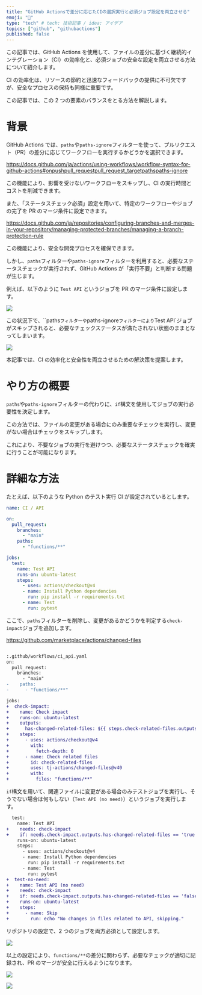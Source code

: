 ```yaml
---
title: "GitHub Actionsで差分に応じたCIの選択実行と必須ジョブ設定を両立させる"
emoji: "🎯"
type: "tech" # tech: 技術記事 / idea: アイデア
topics: ["github", "githubactions"]
published: false
---
```


この記事では、GitHub Actions を使用して、ファイルの差分に基づく継続的インテグレーション（CI）の効率化と、必須ジョブの安全な設定を両立させる方法について紹介します。

CI の効率化は、リソースの節約と迅速なフィードバックの提供に不可欠ですが、安全なプロセスの保持も同様に重要です。

この記事では、この 2 つの要素のバランスをとる方法を解説します。

# 背景

GitHub Actions では、`paths`や`paths-ignore`フィルターを使って、プルリクエスト（PR）の差分に応じてワークフローを実行するかどうかを選択できます。

https://docs.github.com/ja/actions/using-workflows/workflow-syntax-for-github-actions#onpushpull_requestpull_request_targetpathspaths-ignore

この機能により、影響を受けないワークフローをスキップし、CI の実行時間とコストを削減できます。

また、「ステータスチェック必須」設定を用いて、特定のワークフローやジョブの完了を PR のマージ条件に設定できます。

https://docs.github.com/ja/repositories/configuring-branches-and-merges-in-your-repository/managing-protected-branches/managing-a-branch-protection-rule

この機能により、安全な開発プロセスを確保できます。

しかし、`paths`フィルターや`paths-ignore`フィルターを利用すると、必要なステータスチェックが実行されず、GitHub Actions が「実行不要」と判断する問題が生じます。

例えば、以下のように `Test API` というジョブを PR のマージ条件に設定します。

![](/images/required-job-depends-on-diffs-for-github-actions/required-check-settings-before.png)

この状況下で、``paths`フィルターや`paths-ignore`フィルターにより`Test API`ジョブがスキップされると、必要なチェックステータスが満たされない状態のままとなってしまいます。

![](/images/required-job-depends-on-diffs-for-github-actions/check-result-with-paths.png)

本記事では、CI の効率化と安全性を両立させるための解決策を提案します。

# やり方の概要

`paths`や`paths-ignore`フィルターの代わりに、`if`構文を使用してジョブの実行必要性を決定します。

この方法では、ファイルの変更がある場合にのみ重要なチェックを実行し、変更がない場合はチェックをスキップします。

これにより、不要なジョブの実行を避けつつ、必要なステータスチェックを確実に行うことが可能になります。

# 詳細な方法

たとえば、以下のような Python のテスト実行 CI が設定されているとします。

```yaml:.github/workflows/ci_api.yaml
name: CI / API

on:
  pull_request:
    branches:
      - "main"
    paths:
      - "functions/**"

jobs:
  test:
    name: Test API
    runs-on: ubuntu-latest
    steps:
      - uses: actions/checkout@v4
      - name: Install Python dependencies
        run: pip install -r requirements.txt
      - name: Test
        run: pytest
```

ここで、`paths`フィルターを削除し、変更があるかどうかを判定する`check-impact`ジョブを追加します。

https://github.com/marketplace/actions/changed-files

```diff yaml

:.github/workflows/ci_api.yaml
on:
  pull_request:
    branches:
      - "main"
-    paths:
-      - "functions/**"

jobs:
+  check-impact:
+    name: Check impact
+    runs-on: ubuntu-latest
+    outputs:
+      has-changed-related-files: ${{ steps.check-related-files.outputs.any_changed == 'true' }}
+    steps:
+      - uses: actions/checkout@v4
+        with:
+          fetch-depth: 0
+      - name: Check related files
+        id: check-related-files
+        uses: tj-actions/changed-files@v40
+        with:
+          files: "functions/**"
```

`if`構文を用いて、関連ファイルに変更がある場合のみテストジョブを実行し、そうでない場合は何もしない（`Test API (no need)`）というジョブを実行します。

```diff yaml:.github/workflows/ci_api.yaml
  test:
    name: Test API
+    needs: check-impact
+    if: needs.check-impact.outputs.has-changed-related-files == 'true'
    runs-on: ubuntu-latest
    steps:
      - uses: actions/checkout@v4
      - name: Install Python dependencies
        run: pip install -r requirements.txt
      - name: Test
        run: pytest
+  test-no-need:
+    name: Test API (no need)
+    needs: check-impact
+    if: needs.check-impact.outputs.has-changed-related-files == 'false'
+    runs-on: ubuntu-latest
+    steps:
+      - name: Skip
+        run: echo "No changes in files related to API, skipping."
```

リポジトリの設定で、2 つのジョブを両方必須として設定します。

![](/images/required-job-depends-on-diffs-for-github-actions/required-check-settings-after.png)

以上の設定により、`functions/**`の差分に関わらず、必要なチェックが適切に記録され、PR のマージが安全に行えるようになります。

![](/images/required-job-depends-on-diffs-for-github-actions/check-result-on-needed.png)

![](/images/required-job-depends-on-diffs-for-github-actions/check-result-on-no-need.png)
